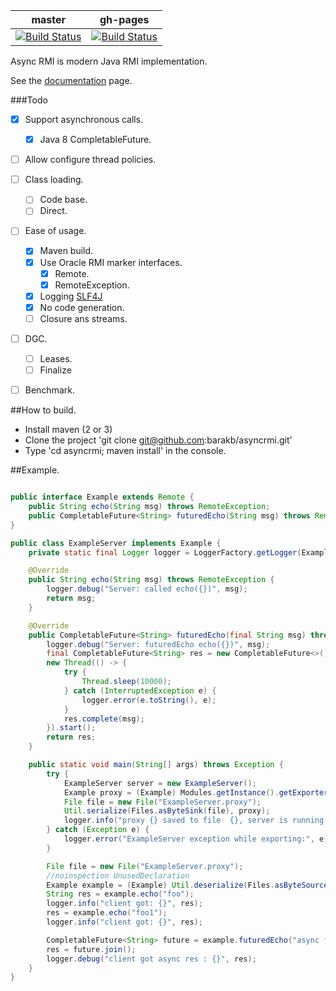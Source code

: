 master | gh-pages
-------|---------
[![Build Status](https://travis-ci.org/barakb/asyncrmi.svg?branch=master)](https://travis-ci.org/barakb/asyncrmi) | [![Build Status](https://travis-ci.org/barakb/asyncrmi.svg?branch=gh-pages)](https://github.com/barakb/asyncrmi/tree/gh-pages)

Async RMI is modern Java RMI implementation.

See the [documentation](http://barakb.github.io/asyncrmi) page.

###Todo
- [x] Support asynchronous calls.
  - [x] Java 8 CompletableFuture.
- [ ] Allow configure thread policies.
- [ ] Class loading.
  - [ ] Code base.
  - [ ] Direct.
- [ ] Ease of usage.
  - [x] Maven build.
  - [x] Use Oracle RMI marker interfaces.
    - [x] Remote.
    - [x] RemoteException.
  - [x] Logging [SLF4J](http://www.slf4j.org/)
  - [x] No code generation.
  - [ ] Closure ans streams.
- [ ] DGC.
  - [ ] Leases.
  - [ ] Finalize
- [ ] Benchmark.


##How to build.

- Install maven (2 or 3)
- Clone the project 'git clone git@github.com:barakb/asyncrmi.git'
- Type 'cd asyncrmi; maven install' in the console.

##Example.

```java

public interface Example extends Remote {
    public String echo(String msg) throws RemoteException;
    public CompletableFuture<String> futuredEcho(String msg) throws RemoteException;
}

public class ExampleServer implements Example {
    private static final Logger logger = LoggerFactory.getLogger(ExampleServer.class);

    @Override
    public String echo(String msg) throws RemoteException {
        logger.debug("Server: called echo({})", msg);
        return msg;
    }

    @Override
    public CompletableFuture<String> futuredEcho(final String msg) throws RemoteException {
        logger.debug("Server: futuredEcho echo({})", msg);
        final CompletableFuture<String> res = new CompletableFuture<>();
        new Thread(() -> {
            try {
                Thread.sleep(10000);
            } catch (InterruptedException e) {
                logger.error(e.toString(), e);
            }
            res.complete(msg);
        }).start();
        return res;
    }

    public static void main(String[] args) throws Exception {
        try {
            ExampleServer server = new ExampleServer();
            Example proxy = (Example) Modules.getInstance().getExporter().export(server);
            File file = new File("ExampleServer.proxy");
            Util.serialize(Files.asByteSink(file), proxy);
            logger.info("proxy {} saved to file  {}, server is running at: {}:{}", proxy, file.getAbsolutePath());
        } catch (Exception e) {
            logger.error("ExampleServer exception while exporting:", e);
        }

        File file = new File("ExampleServer.proxy");
        //noinspection UnusedDeclaration
        Example example = (Example) Util.deserialize(Files.asByteSource(file));
        String res = example.echo("foo");
        logger.info("client got: {}", res);
        res = example.echo("foo1");
        logger.info("client got: {}", res);

        CompletableFuture<String> future = example.futuredEcho("async foo");
        res = future.join();
        logger.debug("client got async res : {}", res);
    }
}
```